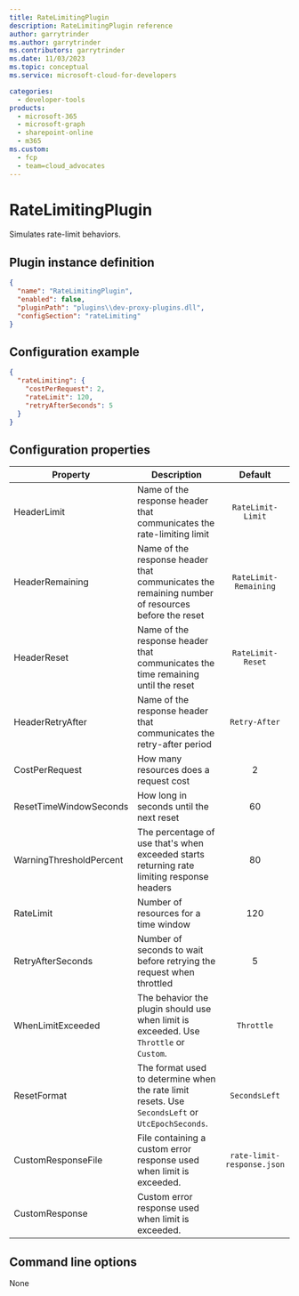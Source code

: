 ```yaml
---
title: RateLimitingPlugin
description: RateLimitingPlugin reference
author: garrytrinder
ms.author: garrytrinder
ms.contributors: garrytrinder
ms.date: 11/03/2023
ms.topic: conceptual
ms.service: microsoft-cloud-for-developers

categories:
  - developer-tools
products:
  - microsoft-365
  - microsoft-graph
  - sharepoint-online
  - m365
ms.custom:
  - fcp
  - team=cloud_advocates
---
```


# RateLimitingPlugin

Simulates rate-limit behaviors.

## Plugin instance definition

```json
{
  "name": "RateLimitingPlugin",
  "enabled": false,
  "pluginPath": "plugins\\dev-proxy-plugins.dll",
  "configSection": "rateLimiting"
}
```

## Configuration example

```json
{
  "rateLimiting": {
    "costPerRequest": 2,
    "rateLimit": 120,
    "retryAfterSeconds": 5
  }
}
```

## Configuration properties

| Property                | Description                                                                                      |          Default           |
| ----------------------- | ------------------------------------------------------------------------------------------------ | :------------------------: |
| HeaderLimit             | Name of the response header that communicates the rate-limiting limit                            |     `RateLimit-Limit`      |
| HeaderRemaining         | Name of the response header that communicates the remaining number of resources before the reset |   `RateLimit-Remaining`    |
| HeaderReset             | Name of the response header that communicates the time remaining until the reset                 |     `RateLimit-Reset`      |
| HeaderRetryAfter        | Name of the response header that communicates the retry-after period                             |       `Retry-After`        |
| CostPerRequest          | How many resources does a request cost                                                           |             2              |
| ResetTimeWindowSeconds  | How long in seconds until the next reset                                                         |             60             |
| WarningThresholdPercent | The percentage of use that's when exceeded starts returning rate limiting response headers     |             80             |
| RateLimit               | Number of resources for a time window                                                            |            120             |
| RetryAfterSeconds       | Number of seconds to wait before retrying the request when throttled                             |             5              |
| WhenLimitExceeded       | The behavior the plugin should use when limit is exceeded. Use `Throttle` or `Custom`.          |         `Throttle`         |
| ResetFormat             | The format used to determine when the rate limit resets. Use `SecondsLeft` or `UtcEpochSeconds`. |       `SecondsLeft`        |
| CustomResponseFile      | File containing a custom error response used when limit is exceeded.                             | `rate-limit-response.json` |
| CustomResponse          | Custom error response used when limit is exceeded.                                               |                            |

## Command line options

None
